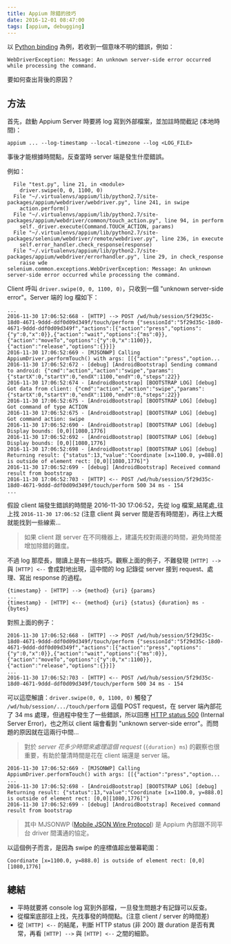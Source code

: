 ```yaml
---
title: Appium 除錯的技巧
date: 2016-12-01 08:47:00
tags: [appium, debugging]
---
```


以 [Python binding][appium-python-client] 為例，若收到一個意味不明的錯誤，例如：

    WebDriverException: Message: An unknown server-side error occurred while processing the command.

要如何查出背後的原因？

## 方法

首先，啟動 Appium Server 時要將 log 寫到外部檔案，並加註時間截記 (本地時間)：

    appium ... --log-timestamp --local-timezone --log <LOG_FILE>

事後才能根據時間點，反查當時 server 端是發生什麼錯誤。

例如：

```
  File "test.py", line 21, in <module>
    driver.swipe(0, 0, 1100, 0)
  File "~/.virtualenvs/appium/lib/python2.7/site-packages/appium/webdriver/webdriver.py", line 241, in swipe
    action.perform()
  File "~/.virtualenvs/appium/lib/python2.7/site-packages/appium/webdriver/common/touch_action.py", line 94, in perform
    self._driver.execute(Command.TOUCH_ACTION, params)
  File "~/.virtualenvs/appium/lib/python2.7/site-packages/selenium/webdriver/remote/webdriver.py", line 236, in execute
    self.error_handler.check_response(response)
  File "~/.virtualenvs/appium/lib/python2.7/site-packages/appium/webdriver/errorhandler.py", line 29, in check_response
    raise wde
selenium.common.exceptions.WebDriverException: Message: An unknown server-side error occurred while processing the command.
```

Client 呼叫 `driver.swipe(0, 0, 1100, 0)`，只收到一個 "unknown server-side error"。Server 端的 log 檔如下：

```
...
2016-11-30 17:06:52:668 - [HTTP] --> POST /wd/hub/session/5f29d35c-18d0-4671-9ddd-ddf0d09d349f/touch/perform {"sessionId":"5f29d35c-18d0-4671-9ddd-ddf0d09d349f","actions":[{"action":"press","options":{"y":0,"x":0}},{"action":"wait","options":{"ms":0}},{"action":"moveTo","options":{"y":0,"x":1100}},{"action":"release","options":{}}]}
2016-11-30 17:06:52:669 - [MJSONWP] Calling AppiumDriver.performTouch() with args: [[{"action":"press","option...
2016-11-30 17:06:52:672 - [debug] [AndroidBootstrap] Sending command to android: {"cmd":"action","action":"swipe","params":{"startX":0,"startY":0,"endX":1100,"endY":0,"steps":22}}
2016-11-30 17:06:52:674 - [AndroidBootstrap] [BOOTSTRAP LOG] [debug] Got data from client: {"cmd":"action","action":"swipe","params":{"startX":0,"startY":0,"endX":1100,"endY":0,"steps":22}}
2016-11-30 17:06:52:675 - [AndroidBootstrap] [BOOTSTRAP LOG] [debug] Got command of type ACTION
2016-11-30 17:06:52:675 - [AndroidBootstrap] [BOOTSTRAP LOG] [debug] Got command action: swipe
2016-11-30 17:06:52:690 - [AndroidBootstrap] [BOOTSTRAP LOG] [debug] Display bounds: [0,0][1080,1776]
2016-11-30 17:06:52:692 - [AndroidBootstrap] [BOOTSTRAP LOG] [debug] Display bounds: [0,0][1080,1776]
2016-11-30 17:06:52:698 - [AndroidBootstrap] [BOOTSTRAP LOG] [debug] Returning result: {"status":13,"value":"Coordinate [x=1100.0, y=888.0] is outside of element rect: [0,0][1080,1776]"}
2016-11-30 17:06:52:699 - [debug] [AndroidBootstrap] Received command result from bootstrap
2016-11-30 17:06:52:703 - [HTTP] <-- POST /wd/hub/session/5f29d35c-18d0-4671-9ddd-ddf0d09d349f/touch/perform 500 34 ms - 154
...
```

假設 client 端發生錯誤的時間是 2016-11-30 17:06:52，先從 log 檔案_結尾處_往上找 `2016-11-30 17:06:52` (注意 client 與 server 間是否有時間差)，再往上大概就能找到一些線索...

> <i class="fa fa-lightbulb-o fa-3x"></i>
> 如果 client 跟 server 在不同機器上，建議先校對兩邊的時間，避免時間差增加除錯的難度。

不過 log 那麼長，閱讀上是有一些技巧。觀察上面的例子，不難發現 `[HTTP] -->` 與 `[HTTP] <--` 會成對地出現，這中間的 log 記錄從 server 接到 request、處理、寫出 response 的過程。

    {timestamp} - [HTTP] --> {method} {uri} {params}
    ...
    {timestamp} - [HTTP] <-- {method} {uri} {status} {duration} ms - {bytes}

對照上面的例子：

```
2016-11-30 17:06:52:668 - [HTTP] --> POST /wd/hub/session/5f29d35c-18d0-4671-9ddd-ddf0d09d349f/touch/perform {"sessionId":"5f29d35c-18d0-4671-9ddd-ddf0d09d349f","actions":[{"action":"press","options":{"y":0,"x":0}},{"action":"wait","options":{"ms":0}},{"action":"moveTo","options":{"y":0,"x":1100}},{"action":"release","options":{}}]}
...
2016-11-30 17:06:52:703 - [HTTP] <-- POST /wd/hub/session/5f29d35c-18d0-4671-9ddd-ddf0d09d349f/touch/perform 500 34 ms - 154
```

可以這麼解讀：`driver.swipe(0, 0, 1100, 0)` 觸發了 `/wd/hub/session/.../touch/perform` 這個 POST request，在 server 端內部花了 34 ms 處理，但過程中發生了一些錯誤，所以回應 [HTTP status 500][http-500] (Internal Server Error)，也之所以 client 端會看到 "unknown server-side error"。而問題的原因就在這兩行中間...

> <i class="fa fa-sticky-note-o fa-3x"></i>
> 對於 _server 花多少時間來處理這個 request_ (`{duration} ms`) 的觀察也很重要，有助於釐清時間是花在 client 端還是 server 端。

```
2016-11-30 17:06:52:669 - [MJSONWP] Calling AppiumDriver.performTouch() with args: [[{"action":"press","option...
...
2016-11-30 17:06:52:698 - [AndroidBootstrap] [BOOTSTRAP LOG] [debug] Returning result: {"status":13,"value":"Coordinate [x=1100.0, y=888.0] is outside of element rect: [0,0][1080,1776]"}
2016-11-30 17:06:52:699 - [debug] [AndroidBootstrap] Received command result from bootstrap
```

> <i class="fa fa-lightbulb-o fa-3x"></i>
> 其中 MJSONWP ([Mobile JSON Wire Protocol][mjsonwp]) 是 Appium 內部跟不同平台 driver 間溝通的協定。 

以這個例子而言，是因為 swipe 的座標值超出螢幕範圍：

    Coordinate [x=1100.0, y=888.0] is outside of element rect: [0,0][1080,1776]

## 總結

 * 平時就要將 console log 寫到外部檔，一旦發生問題才有記錄可以反查。
 * 從檔案底部往上找，先找事發的時間點。(注意 client / server 的時間差)
 * 從 `[HTTP] <--` 的結尾，判斷 HTTP status (非 200) 跟 duration 是否有異常，再看 `[HTTP] -->` 與 `[HTTP] <--` 之間的細節。

 [appium-python-client]: https://github.com/appium/python-client
 [http-500]: https://en.wikipedia.org/wiki/List_of_HTTP_status_codes#500
 [mjsonwp]: https://github.com/appium/appium-base-driver/tree/master/lib/mjsonwp

